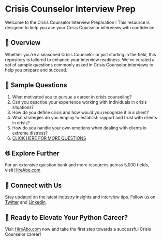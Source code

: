 # Crisis Counselor Interview Prep

Welcome to the Crisis Counselor Interview Preparation ! This resource is designed to help you ace your Crisis Counselor interviews with confidence.

## 🚀 Overview

Whether you're a seasoned Crisis Counselor or just starting in the field, this repository is tailored to enhance your interview readiness. We've curated a set of sample questions commonly asked in Crisis Counselor interviews to help you prepare and succeed.

## 📝 Sample Questions

1. What motivated you to pursue a career in crisis counseling?
2. Can you describe your experience working with individuals in crisis situations?
3. How do you define crisis and how would you recognize it in a client?
4. What strategies do you employ to establish rapport and trust with clients in crisis?
5. How do you handle your own emotions when dealing with clients in extreme distress?
6. [CLICK HERE FOR MORE QUESTIONS](https://hireabo.com/job/13_1_10/Crisis%20Counselor)

## 🌐 Explore Further

For an extensive question bank and more resources across 5,000 fields, visit [HireAbo.com](https://www.hireabo.com).

## 📱 Connect with Us

Stay updated on the latest industry insights and interview tips. Follow us on [Twitter](https://twitter.com/hireabo) and [LinkedIn](https://www.linkedin.com/in/hire-abo-3609972a8/).

## 🚀 Ready to Elevate Your Python Career?

Visit [HireAbo.com](https://www.hireabo.com) now and take the first step towards a successful Crisis Counselor career!